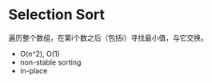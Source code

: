 # Selection Sort

遍历整个数组，在第i个数之后（包括i）寻找最小值，与它交换。

* O\(n^2\), O\(1\)
* non-stable sorting
* in-place

